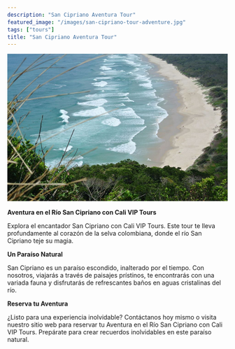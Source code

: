 ```yaml
---
description: "San Cipriano Aventura Tour"
featured_image: "/images/san-cipriano-tour-adventure.jpg"
tags: ["tours"]
title: "San Cipriano Aventura Tour"
---
```


![Tour San Cipriano](/images/san-cipriano-tour-adventure.jpg)

**Aventura en el Río San Cipriano con Cali VIP Tours**

Explora el encantador San Cipriano con Cali VIP Tours. Este tour te lleva profundamente al corazón de la selva colombiana, donde el río San Cipriano teje su magia.

**Un Paraíso Natural**

San Cipriano es un paraíso escondido, inalterado por el tiempo. Con nosotros, viajarás a través de paisajes prístinos, te encontrarás con una variada fauna y disfrutarás de refrescantes baños en aguas cristalinas del río.

**Reserva tu Aventura**

¿Listo para una experiencia inolvidable? Contáctanos hoy mismo o visita nuestro sitio web para reservar tu Aventura en el Río San Cipriano con Cali VIP Tours. Prepárate para crear recuerdos inolvidables en este paraíso natural.

